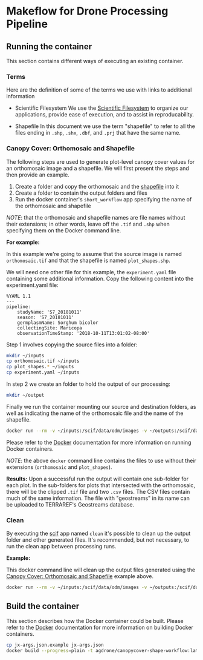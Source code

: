 # Makeflow for Drone Processing Pipeline

## Running the container
This section contains different ways of executing an existing container.

### Terms
Here are the definition of some of the terms we use with links to additional information

* Scientific Filesystem <a name="scif" />
We use the [Scientific Filesystem](https://sci-f.github.io/) to organize our applications, provide ease of execution, and to assist in reproducability.

* Shapefile <a name="shapefile_def" />
In this document we use the term "shapefile" to refer to all the files ending in `.shp`, `.shx`, `.dbf`, and `.prj` that have the same name.

### Canopy Cover: Orthomosaic and Shapefile <a name="can_om_shp" />
The following steps are used to generate plot-level canopy cover values for an orthomosaic image and a shapefile.
We will first present the steps and then provide an example.

1. Create a folder and copy the orthomosaic and the [shapefile](#shapefile_def) into it
2. Create a folder to contain the output folders and files
3. Run the docker container's `short_workflow` app specifying the name of the orthomosaic and shapefile

_NOTE_: that the orthomosaic and shapefile names are file names without their extensions; in other words, leave off the `.tif` and `.shp` when specifying them on the Docker command line.

**For example:**

In this example we're going to assume that the source image is named `orthomosaic.tif` and that the shapefile is named `plot_shapes.shp`.

We will need one other file for this example, the `experiment.yaml` file containing some additional information.
Copy the following content into the experiment.yaml file:
```text
%YAML 1.1
---
pipeline:
    studyName: 'S7_20181011'
    season: 'S7_20181011'
    germplasmName: Sorghum bicolor
    collectingSite: Maricopa
    observationTimeStamp: '2018-10-11T13:01:02-08:00'
```

Step 1 involves copying the source files into a folder:
```bash
mkdir ~/inputs
cp orthomosaic.tif ~/inputs
cp plot_shapes.* ~/inputs
cp experiment.yaml ~/inputs
```

In step 2 we create an folder to hold the output of our processing:
```bash
mkdir ~/output
``` 

Finally we run the container mounting our source and destination folders, as well as indicating the name of the orthomosaic file and the name of the shapefile.
```bash
docker run --rm -v ~/inputs:/scif/data/odm/images -v ~/outputs:/scif/data/soilmask agdrone/canopycover-shape-workflow:latest run short_workflow orthomosaic plot_shapes
```
Please refer to the [Docker](https://www.docker.com/) documentation for more information on running Docker containers.

_NOTE_: the above `docker` command line contains the files to use without their extensions (`orthomosaic` and `plot_shapes`).

**Results:**
Upon a successful run the output will contain one sub-folder for each plot.
In the sub-folders for plots that intersected with the orthomosaic, there will be the clipped `.tif` file and two `.csv` files.
The CSV files contain much of the same information.
The file with "geostreams" in its name can be uploaded to TERRAREF's Geostreams database.  

### Clean
By executing the [scif](#scif) app named `clean` it's possible to clean up the output folder and other generated files.
It's recommended, but not necessary, to run the clean app between processing runs.

**Example:**

This docker command line will clean up the output files generated using the [Canopy Cover: Orthomosaic and Shapefile](#can_om_shp) example above.
```bash
docker run --rm -v ~/inputs:/scif/data/odm/images -v ~/outputs:/scif/data/soilmask agdrone/canopycover-shape-workflow:latest run clean
```

## Build the container
This section describes how the Docker container could be built.
Please refer to the [Docker](https://www.docker.com/) documentation for more information on building Docker containers.

```bash
cp jx-args.json.example jx-args.json
docker build --progress=plain -t agdrone/canopycover-shape-workflow:latest .
```

